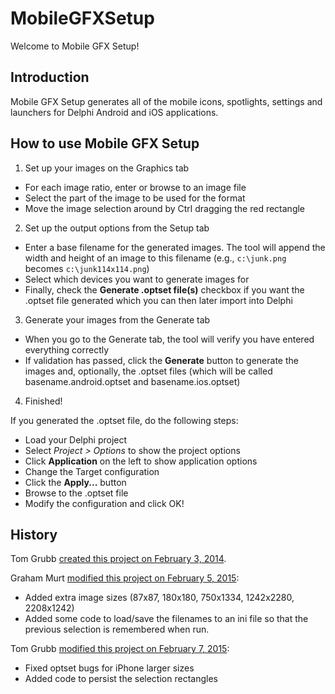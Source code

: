 # MobileGFXSetup

Welcome to Mobile GFX Setup!

## Introduction

Mobile GFX Setup generates all of the mobile icons, spotlights, settings and launchers for Delphi Android and iOS applications.

## How to use Mobile GFX Setup

 1. Set up your images on the Graphics tab
* For each image ratio, enter or browse to an image file
* Select the part of the image to be used for the format
* Move the image selection around by Ctrl dragging the red rectangle

 2. Set up the output options from the Setup tab
* Enter a base filename for the generated images. The tool will append the width and height of an image to this filename (e.g., `c:\junk.png` becomes `c:\junk114x114.png`)
* Select which devices you want to generate images for
* Finally, check the **Generate .optset file(s)** checkbox if you want the .optset file generated which you can then later import into Delphi

 3. Generate your images from the Generate tab
* When you go to the Generate tab, the tool will verify you have entered everything correctly
* If validation has passed, click the **Generate** button to generate the images and, optionally, the .optset files (which will be called basename.android.optset and basename.ios.optset)

 4. Finished!

If you generated the .optset file, do the following steps:

* Load your Delphi project
* Select *Project > Options* to show the project options
* Click **Application** on the left to show application options
* Change the Target configuration
* Click the **Apply...** button
* Browse to the .optset file
* Modify the configuration and click OK!

## History

Tom Grubb [created this project on February 3, 2014](http://blogs.riversoftavg.com/index.php/2014/02/03/creating-icons-and-launchers-for-delphi-mobile-applications/).

Graham Murt [modified this project on February 5, 2015](http://riversoftavg.com/blogs/index.php/2014/02/03/creating-icons-and-launchers-for-delphi-mobile-applications/#comments):
* Added extra image sizes (87x87, 180x180, 750x1334, 1242x2280, 2208x1242)
* Added some code to load/save the filenames to an ini file so that the previous selection is remembered when run.

Tom Grubb [modified this project on February 7, 2015](http://riversoftavg.com/blogs/index.php/2015/02/07/creating-icons-and-launchers-for-delphi-mobile-applications-redux/):
* Fixed optset bugs for iPhone larger sizes
* Added code to persist the selection rectangles